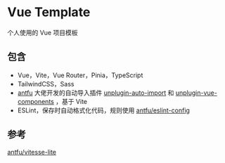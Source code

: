 # Vue Template

个人使用的 Vue 项目模板

## 包含

- Vue，Vite，Vue Router，Pinia，TypeScript
- TailwindCSS，Sass
- [antfu](https://github.com/antfu) 大佬开发的自动导入插件 [unplugin-auto-import](https://github.com/antfu/unplugin-auto-import) 和 [unplugin-vue-components](https://github.com/antfu/unplugin-vue-components) ，基于 Vite
- ESLint，保存时自动格式化代码，规则使用 [antfu/eslint-config](https://github.com/antfu/eslint-config)

## 参考

[antfu/vitesse-lite](https://github.com/antfu/vitesse-lite)
